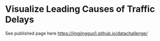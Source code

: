 # Visualize Leading Causes of Traffic Delays
See published page here https://jingjingguo1.github.io/datachallenge/
